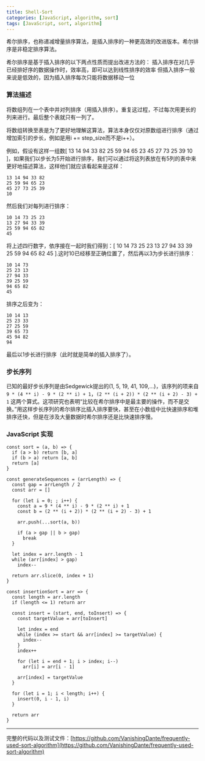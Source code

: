 ```yaml
---
title: Shell-Sort
categories: [JavaScript, algorithm, sort]
tags: [JavaScript, sort, algorithm]
---
```


希尔排序，也称递减增量排序算法，是插入排序的一种更高效的改进版本。希尔排序是非稳定排序算法。

<!-- more -->

希尔排序是基于插入排序的以下两点性质而提出改进方法的：
插入排序在对几乎已经排好序的数据操作时，效率高，即可以达到线性排序的效率
但插入排序一般来说是低效的，因为插入排序每次只能将数据移动一位

### 算法描述

将数组列在一个表中并对列排序（用插入排序）。重复这过程，不过每次用更长的列来进行。最后整个表就只有一列了。

将数组转换至表是为了更好地理解这算法，算法本身仅仅对原数组进行排序（通过增加索引的步长，例如是用i += step_size而不是i++）。


例如，假设有这样一组数[ 13 14 94 33 82 25 59 94 65 23 45 27 73 25 39 10 ]，如果我们以步长为5开始进行排序，我们可以通过将这列表放在有5列的表中来更好地描述算法，这样他们就应该看起来是这样： 

```
13 14 94 33 82
25 59 94 65 23
45 27 73 25 39
10
```

然后我们对每列进行排序：

```
10 14 73 25 23
13 27 94 33 39
25 59 94 65 82
45
```

将上述四行数字，依序接在一起时我们得到：[ 10 14 73 25 23 13 27 94 33 39 25 59 94 65 82 45 ].这时10已经移至正确位置了，然后再以3为步长进行排序：

```
10 14 73
25 23 13
27 94 33
39 25 59
94 65 82
45
```

排序之后变为：

```
10 14 13
25 23 33
27 25 59
39 65 73
45 94 82
94
```

最后以1步长进行排序（此时就是简单的插入排序了）。

### 步长序列

已知的最好步长序列是由Sedgewick提出的(1, 5, 19, 41, 109,...)，该序列的项来自 `9 * (4 ** i) - 9 * (2 ** i) + 1`，`(2 ** (i + 2)) * (2 ** (i + 2) - 3) + 1` 这两个算式。这项研究也表明“比较在希尔排序中是最主要的操作，而不是交换。”用这样步长序列的希尔排序比插入排序要快，甚至在小数组中比快速排序和堆排序还快，但是在涉及大量数据时希尔排序还是比快速排序慢。

### JavaScript 实现

```
const sort = (a, b) => {
  if (a > b) return [b, a]
  if (b > a) return [a, b]
  return [a]
}

const generateSequences = (arrLength) => {
  const gap = arrLength / 2
  const arr = []

  for (let i = 0; ; i++) {
    const a = 9 * (4 ** i) - 9 * (2 ** i) + 1
    const b = (2 ** (i + 2)) * (2 ** (i + 2) - 3) + 1

    arr.push(...sort(a, b))

    if (a > gap || b > gap)
      break
  }

  let index = arr.length - 1
  while (arr[index] > gap)
    index--

  return arr.slice(0, index + 1)
}

const insertionSort = arr => {
  const length = arr.length
  if (length <= 1) return arr

  const insert = (start, end, toInsert) => {
    const targetValue = arr[toInsert]

    let index = end
    while (index >= start && arr[index] >= targetValue) {
      index--
    }
    index++

    for (let i = end + 1; i > index; i--)
      arr[i] = arr[i - 1]

    arr[index] = targetValue
  }

  for (let i = 1; i < length; i++) {
    insert(0, i - 1, i)
  }

  return arr
}

```

---

完整的代码以及测试文件：[https://github.com/VanishingDante/frequently-used-sort-algorithm](https://github.com/VanishingDante/frequently-used-sort-algorithm)